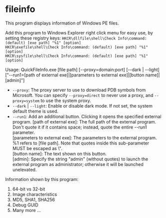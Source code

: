 # fileinfo

This program displays information of Windows PE files.

Add this program to Windows Explorer right click menu for easy use, by setting these registry keys:
  `HKCR\dllfile\shell\Check Info\command: (default) [exe path] "%1" [option]`  
  `HKCR\exefile\shell\Check Info\command: (default) [exe path] "%1" [option]`  
  `HKCR\sysfile\shell\Check Info\command: (default) [exe path] "%1" [option]`  

Usage: QuickFileInfo.exe [file path] [--proxy=domain:port] [--dark | --light] ["--run1=[path of external exe]|[parameters to external exe]|[button name]|[admin]"]
 * `--proxy`: The proxy server to use to download PDB symbols from Microsoft. You can specify `--proxy=direct` to never use a proxy, and `--proxy=system` to use the system proxy.  
 * `--dark` | `--light`: Enable or disable dark mode. If not set, the system default theme is used.  
 * `--run1`: Add an additional button. Clicking it opens the specified external program.
      [path of external exe]: The full path of the external program. Don't quote it if it contains space; instead, quote the entire --run1 parameter.   
      [parameters to external exe]: The parameters to the external program. %1 refers to [file path]. Note that quotes inside this sub-parameter MUST be escaped as \\".   
      [button name]: The text shown on this button.   
      [admin]: Specify the string "admin" (without quotes) to launch the external program as administrator; otherwise it will be launched unelevated.   

 
Information shown by this program:
1. 64-bit vs 32-bit
2. Image characteristics
3. MD5, SHA1, SHA256
4. Debug GUID
5. Many more ...
